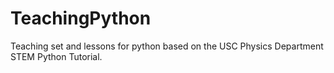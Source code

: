 # TeachingPython
Teaching set and lessons for python based on the USC Physics Department STEM Python Tutorial.
